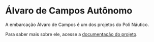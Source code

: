 # Álvaro de Campos Autônomo

A embarcação Álvaro de Campos é um dos projetos do Poli Náutico.

Para saber mais sobre ele, acesse a [documentação do projeto](https://docs.polinautico.com/projects/AC-Autonomo/).